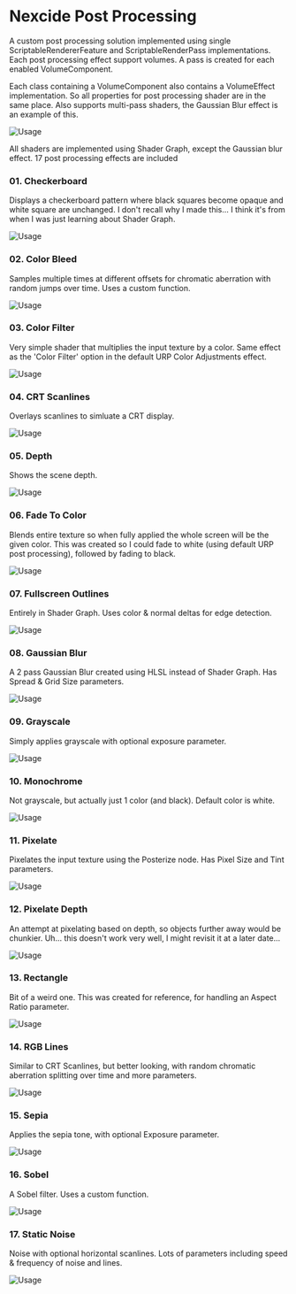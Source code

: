 # Nexcide Post Processing
A custom post processing solution implemented using single ScriptableRendererFeature and ScriptableRenderPass
implementations. Each post processing effect support volumes. A pass is created for each enabled VolumeComponent.

Each class containing a VolumeComponent also contains a VolumeEffect implementation. So all properties for post
processing shader are in the same place. Also supports multi-pass shaders, the Gaussian Blur effect is an example of
this.

![Usage](~Images~/_CodeExample.png)

All shaders are implemented using Shader Graph, except the Gaussian blur effect. 17 post processing effects are included


### 01. Checkerboard
Displays a checkerboard pattern where black squares become opaque and white square are unchanged. I don't recall
why I made this... I think it's from when I was just learning about Shader Graph.

![Usage](~Images~/Checkerboard.png)


### 02. Color Bleed
Samples multiple times at different offsets for chromatic aberration with random jumps over time. Uses a custom function.

![Usage](~Images~/ColorBleed.png)


### 03. Color Filter
Very simple shader that multiplies the input texture by a color. Same effect as the 'Color Filter' option in the default
URP Color Adjustments effect.

![Usage](~Images~/ColorFilter.png)


### 04. CRT Scanlines
Overlays scanlines to simluate a CRT display.

![Usage](~Images~/CRTScanlines.png)


### 05. Depth
Shows the scene depth.

![Usage](~Images~/Depth.png)


### 06. Fade To Color
Blends entire texture so when fully applied the whole screen will be the given color. This was created so I could fade
to white (using default URP post processing), followed by fading to black.

![Usage](~Images~/FadeToColor.png)


### 07. Fullscreen Outlines
Entirely in Shader Graph. Uses color & normal deltas for edge detection.

![Usage](~Images~/FullscreenOutlines.png)


### 08. Gaussian Blur
A 2 pass Gaussian Blur created using HLSL instead of Shader Graph. Has Spread & Grid Size parameters.

![Usage](~Images~/GaussianBlur.png)


### 09. Grayscale
Simply applies grayscale with optional exposure parameter.

![Usage](~Images~/Grayscale.png)


### 10. Monochrome
Not grayscale, but actually just 1 color (and black). Default color is white.

![Usage](~Images~/Monochrome.png)


### 11. Pixelate
Pixelates the input texture using the Posterize node. Has Pixel Size and Tint parameters.

![Usage](~Images~/Pixelate.png)


### 12. Pixelate Depth
An attempt at pixelating based on depth, so objects further away would be chunkier. Uh... this doesn't work very well,
I might revisit it at a later date...

![Usage](~Images~/PixelateDepth.png)


### 13. Rectangle
Bit of a weird one. This was created for reference, for handling an Aspect Ratio parameter.

![Usage](~Images~/Rectangle.png)


### 14. RGB Lines
Similar to CRT Scanlines, but better looking, with random chromatic aberration splitting over time and more parameters.

![Usage](~Images~/RGBLines.png)


### 15. Sepia
Applies the sepia tone, with optional Exposure parameter.

![Usage](~Images~/Sepia.png)


### 16. Sobel
A Sobel filter. Uses a custom function.

![Usage](~Images~/Sobel.png)


### 17. Static Noise
Noise with optional horizontal scanlines. Lots of parameters including speed & frequency of noise and lines.

![Usage](~Images~/StaticNoise.png)
